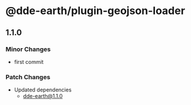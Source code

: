 # @dde-earth/plugin-geojson-loader

## 1.1.0

### Minor Changes

- first commit

### Patch Changes

- Updated dependencies
  - dde-earth@1.1.0
